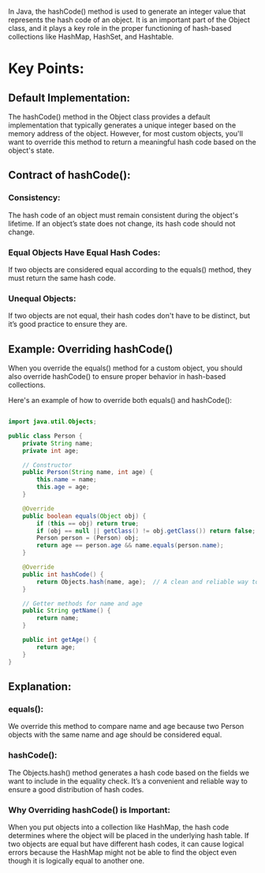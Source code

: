 In Java, the hashCode() method is used to generate an integer value that represents the hash code of an object. It is an important part of the Object class, and it plays a key role in the proper functioning of hash-based collections like HashMap, HashSet, and Hashtable.

# Key Points:

## Default Implementation: 
The hashCode() method in the Object class provides a default implementation that typically generates a unique integer based on the memory address of the object. However, for most custom objects, you'll want to override this method to return a meaningful hash code based on the object's state.

## Contract of hashCode():

### Consistency: 
The hash code of an object must remain consistent during the object's lifetime. If an object’s state does not change, its hash code should not change.
### Equal Objects Have Equal Hash Codes: 
If two objects are considered equal according to the equals() method, they must return the same hash code.
### Unequal Objects: 
If two objects are not equal, their hash codes don't have to be distinct, but it’s good practice to ensure they are.

## Example: Overriding hashCode()

When you override the equals() method for a custom object, you should also override hashCode() to ensure proper behavior in hash-based collections.

Here's an example of how to override both equals() and hashCode():

```java

import java.util.Objects;

public class Person {
    private String name;
    private int age;

    // Constructor
    public Person(String name, int age) {
        this.name = name;
        this.age = age;
    }

    @Override
    public boolean equals(Object obj) {
        if (this == obj) return true;
        if (obj == null || getClass() != obj.getClass()) return false;
        Person person = (Person) obj;
        return age == person.age && name.equals(person.name);
    }

    @Override
    public int hashCode() {
        return Objects.hash(name, age);  // A clean and reliable way to generate hash code
    }

    // Getter methods for name and age
    public String getName() {
        return name;
    }

    public int getAge() {
        return age;
    }
}
```
## Explanation:
### equals(): 
We override this method to compare name and age because two Person objects with the same name and age should be considered equal.
### hashCode(): 
The Objects.hash() method generates a hash code based on the fields we want to include in the equality check. It’s a convenient and reliable way to ensure a good distribution of hash codes.
### Why Overriding hashCode() is Important:
When you put objects into a collection like HashMap, the hash code determines where the object will be placed in the underlying hash table. If two objects are equal but have different hash codes, it can cause logical errors because the HashMap might not be able to find the object even though it is logically equal to another one.

